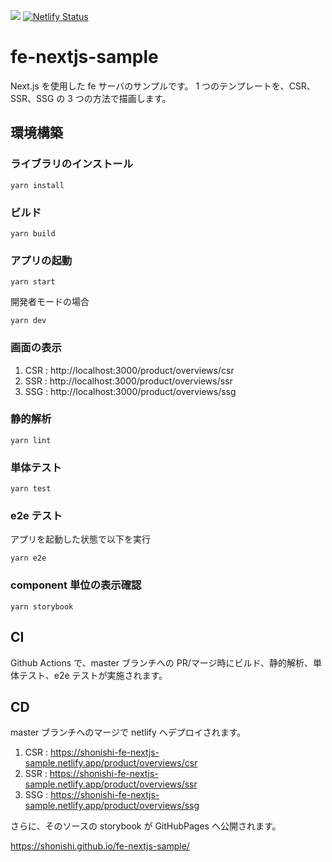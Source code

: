 ![](https://github.com/shonishi/fe-nextjs-sample/actions/workflows/ci.yml/badge.svg?branch=master)
[![Netlify Status](https://api.netlify.com/api/v1/badges/9c4a43e7-4738-4856-9bc2-574fc0e8b9fc/deploy-status?branch=master)](https://app.netlify.com/sites/shonishi-fe-nextjs-sample/deploys)

# fe-nextjs-sample

Next.js を使用した fe サーバのサンプルです。
1 つのテンプレートを、CSR、SSR、SSG の 3 つの方法で描画します。

## 環境構築

### ライブラリのインストール

```
yarn install
```

### ビルド

```
yarn build
```

### アプリの起動

```
yarn start
```

開発者モードの場合

```
yarn dev
```

### 画面の表示

1. CSR : http://localhost:3000/product/overviews/csr
1. SSR : http://localhost:3000/product/overviews/ssr
1. SSG : http://localhost:3000/product/overviews/ssg

### 静的解析

```
yarn lint
```

### 単体テスト

```
yarn test
```

### e2e テスト

アプリを起動した状態で以下を実行

```
yarn e2e
```

### component 単位の表示確認

```
yarn storybook
```

## CI

Github Actions で、master ブランチへの PR/マージ時にビルド、静的解析、単体テスト、e2e テストが実施されます。

## CD

master ブランチへのマージで netlify へデプロイされます。

1. CSR : https://shonishi-fe-nextjs-sample.netlify.app/product/overviews/csr
1. SSR : https://shonishi-fe-nextjs-sample.netlify.app/product/overviews/ssr
1. SSG : https://shonishi-fe-nextjs-sample.netlify.app/product/overviews/ssg

さらに、そのソースの storybook が GitHubPages へ公開されます。

https://shonishi.github.io/fe-nextjs-sample/
